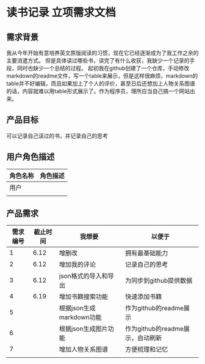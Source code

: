 # 读书记录 立项需求文档

## 需求背景

我从今年开始有意培养英文原版阅读的习惯，现在它已经逐渐成为了我工作之余的主要消遣方式。
但是具体读过哪些书，读完了有什么收获，我缺少一个记录的手段，同时也缺少一个总结的过程。
起初我在github创建了一个仓库，手动修改markdown的readme文件，写一个table来展示，但是这样很麻烦，markdown的table并不好编辑，而且如果加上了个人的评价，甚至日后还想加上人物关系图谱的话，内容就难以用table形式展示了。作为程序员，理所应当自己搞一个网站出来。

## 产品目标

可以记录自己读过的书，并记录自己的思考

## 用户角色描述

| **角色名称** | **角色描述** |
| -------- | -------- |
| 用户       |          |
|          |          |

## 产品需求

| **需求编号** | **截止时间** | **我想要**            | **以便于**                |
| -------- | -------- | ------------------ | ---------------------- |
| 1        | 6.12     | 增删改                | 拥有最基础能力                |
| 2        | 6.12     | 增加我的评论             | 记录自己的思考                |
| 3        | 6.12     | json格式的导入和导出       | 为同步到github提供数据         |
| 4        | 6.19     | 增加书籍搜索功能           | 快速添加书籍                 |
| 5        |          | 根据json生成markdown功能 | 作为github的readme展示      |
| 6        |          | 根据json生成图片功能       | 作为github的readme展示，自动刷新 |
| 7        |          | 增加人物关系图谱           | 方便梳理和记忆                |
|          |          |                    |                        |
